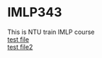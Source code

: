 # IMLP343
This is NTU train IMLP course  
[test file](https://github.com/yanjhen/IMLP343/blob/main/Unit01_Crash%20Course%20on%20Python.ipynb)  
[test file2](https://www.google.com/search?q=markdown&rlz=1C1SQJL_zh-TWTW859TW859&oq=markdown+&aqs=chrome..69i57j0i131i433i512l4j0i512l5.3093j0j7&sourceid=chrome&ie=UTF-8)  
